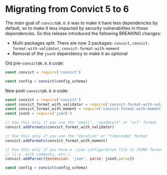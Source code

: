 # Migrating from Convict 5 to 6

The main goal of `convict@6.0.0` was to make it have less dependencies by
default, so to make it less impacted by security vulnerabilites in those
dependencies. So this release introduced the following BREAKING changes:

* Multi-packages split. There are now 3 packages: `convict`,
  `convict-format-with-validator`, `convict-format-with-moment`
* Removal of the `json5` dependency to make it an optional

Old pre-`convict@6.0.0` code:

```javascript
const convict = require('convict')

const config = convict(config_schema)
```

New  post-`convict@6.0.0` code:

```javascript
const convict = require('convict')
const convict_format_with_validator = require('convict-format-with-validator')
const convict_format_with_moment = require('convict-format-with-moment')
const json5 = require('json5')

// Use this only if you use the "email", "ipaddress" or "url" format
convict.addFormats(convict_format_with_validator)

// Use this only if you use the "duration" or "timestamp" format
convict.addFormats(convict_format_with_moment)

// Use this only if you have a .json configuration file in JSON5 format
// (i.e. with comments, etc.).
convict.addParser({extension: 'json', parse: json5.parse})

const config = convict(config_schema)
```
